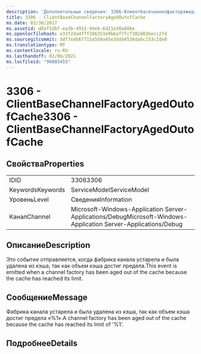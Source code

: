 ```yaml
---
description: 'Дополнительные сведения: 3306-Клиентбасечаннелфакторяжедаутофкаче'
title: 3306 - ClientBaseChannelFactoryAgedOutofCache
ms.date: 03/30/2017
ms.assetid: d8af1dbf-ea3b-4931-94eb-6d21e30a886e
ms.openlocfilehash: e33f2da4fff286351e9b6af7fcf382d03becc2fd
ms.sourcegitcommit: ddf7edb67715a5b9a45e3dd44536dabc153c1de0
ms.translationtype: MT
ms.contentlocale: ru-RU
ms.lasthandoff: 02/06/2021
ms.locfileid: "99803455"
---
```

# <a name="3306---clientbasechannelfactoryagedoutofcache"></a><span data-ttu-id="ab8ef-103">3306 - ClientBaseChannelFactoryAgedOutofCache</span><span class="sxs-lookup"><span data-stu-id="ab8ef-103">3306 - ClientBaseChannelFactoryAgedOutofCache</span></span>

## <a name="properties"></a><span data-ttu-id="ab8ef-104">Свойства</span><span class="sxs-lookup"><span data-stu-id="ab8ef-104">Properties</span></span>  
  
|||  
|-|-|  
|<span data-ttu-id="ab8ef-105">ID</span><span class="sxs-lookup"><span data-stu-id="ab8ef-105">ID</span></span>|<span data-ttu-id="ab8ef-106">3306</span><span class="sxs-lookup"><span data-stu-id="ab8ef-106">3306</span></span>|  
|<span data-ttu-id="ab8ef-107">Keywords</span><span class="sxs-lookup"><span data-stu-id="ab8ef-107">Keywords</span></span>|<span data-ttu-id="ab8ef-108">ServiceModel</span><span class="sxs-lookup"><span data-stu-id="ab8ef-108">ServiceModel</span></span>|  
|<span data-ttu-id="ab8ef-109">Уровень</span><span class="sxs-lookup"><span data-stu-id="ab8ef-109">Level</span></span>|<span data-ttu-id="ab8ef-110">Сведения</span><span class="sxs-lookup"><span data-stu-id="ab8ef-110">Information</span></span>|  
|<span data-ttu-id="ab8ef-111">Канал</span><span class="sxs-lookup"><span data-stu-id="ab8ef-111">Channel</span></span>|<span data-ttu-id="ab8ef-112">Microsoft-Windows-Application Server-Applications/Debug</span><span class="sxs-lookup"><span data-stu-id="ab8ef-112">Microsoft-Windows-Application Server-Applications/Debug</span></span>|  
  
## <a name="description"></a><span data-ttu-id="ab8ef-113">Описание</span><span class="sxs-lookup"><span data-stu-id="ab8ef-113">Description</span></span>  

 <span data-ttu-id="ab8ef-114">Это событие отправляется, когда фабрика канала устарела и была удалена из кэша, так как объем кэша достиг предела.</span><span class="sxs-lookup"><span data-stu-id="ab8ef-114">This event is emitted when a channel factory has been aged out of the cache because the cache has reached its limit.</span></span>  
  
## <a name="message"></a><span data-ttu-id="ab8ef-115">Сообщение</span><span class="sxs-lookup"><span data-stu-id="ab8ef-115">Message</span></span>  

 <span data-ttu-id="ab8ef-116">Фабрика канала устарела и была удалена из кэша, так как объем кэша достиг предела «%1».</span><span class="sxs-lookup"><span data-stu-id="ab8ef-116">A channel factory has been aged out of the cache because the cache has reached its limit of '%1'.</span></span>  
  
## <a name="details"></a><span data-ttu-id="ab8ef-117">Подробнее</span><span class="sxs-lookup"><span data-stu-id="ab8ef-117">Details</span></span>
